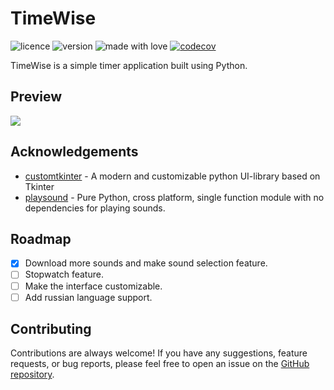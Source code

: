 # TimeWise
![licence](https://img.shields.io/badge/License-MIT-green.svg)
![version](https://img.shields.io/badge/Version-0.4_beta-blue)
![made with love](https://img.shields.io/badge/Made_with-Love-red)
[![codecov](https://codecov.io/gh/anekobtw/timewise/graph/badge.svg?token=OLGMUQYA64)](https://codecov.io/gh/anekobtw/timewise)

TimeWise is a simple timer application built using Python.

## Preview
<img src='https://media.discordapp.net/attachments/1160587020163366912/1206183156760322078/image.png?ex=65db149a&is=65c89f9a&hm=b432048c27d74120d03f5cd866a338e366e43fb865dc43aaa445fd9041202674&=&format=webp&quality=lossless'></img>

## Acknowledgements
 - [customtkinter](https://github.com/TomSchimansky/CustomTkinter) - A modern and customizable python UI-library based on Tkinter 
 - [playsound](https://github.com/TaylorSMarks/playsound) - Pure Python, cross platform, single function module with no dependencies for playing sounds. 

## Roadmap
 - [x] Download more sounds and make sound selection feature.
 - [ ] Stopwatch feature.
 - [ ] Make the interface customizable.
 - [ ] Add russian language support.

## Contributing
Contributions are always welcome! If you have any suggestions, feature requests, or bug reports, please feel free to open an issue on the [GitHub repository](https://github.com/anekobtw/timewise).
